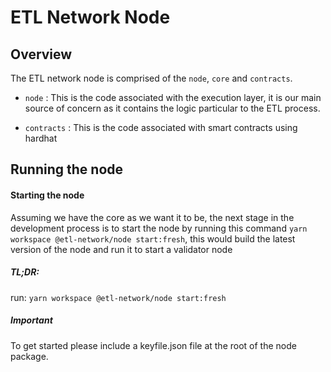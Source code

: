 # ETL Network Node

## Overview

The ETL network node is comprised of the `node`, `core` and `contracts`.

- `node` : This is the code associated with the execution layer, it is our main source of concern as it contains the logic particular to the ETL process.

- `contracts` : This is the code associated with smart contracts using hardhat

## Running the node

#### Starting the node

Assuming we have the core as we want it to be, the next stage in the development process is to start the node by running this command `yarn workspace @etl-network/node start:fresh`, this would build the latest version of the node and run it to start a validator node

##### TL;DR:

run:
`yarn workspace @etl-network/node start:fresh`

##### Important

To get started please include a keyfile.json file at the root of the node package.
